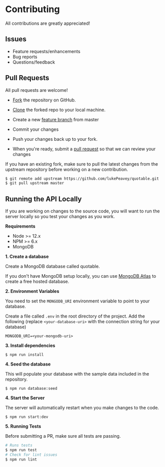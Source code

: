 # Contributing

All contributions are greatly appreciated!


## Issues

- Feature requests/enhancements
- Bug reports
- Questions/feedback

## Pull Requests

All pull requests are welcome! 

- [Fork][fork-a-repo] the repository on GitHub.

- [Clone][cloning-a-repo] the forked repo to your local machine.

- Create a new [feature branch][feature-branch] from master

- Commit your changes

- Push your changes back up to your fork.

- When you're ready, submit a [pull request][pull-requests] so that we can review your changes

If you have an existing fork, make sure to pull the latest changes from the upstream repository before working on a new contribution.

```sh
$ git remote add upstream https://github.com/lukePeavey/quotable.git
$ git pull upstream master
```

## Running the API Locally

If you are working on changes to the source code, you will want to run the server locally so you test your changes as you work. 

**Requirements**

- Node >= 12.x
- NPM >= 6.x
- MongoDB


**1. Create a database**

Create a MongoDB database called quotable. 

If you don't have MongoDB setup locally, you can use [MongoDB Atlas][mongodb/atlas] to create a free hosted database. 

**2. Environment Variables**

You need to set the `MONGODB_URI` environment variable to point to your database. 

Create a file called `.env` in the root directory of the project. Add the following (replace `<your-database-uri>` with the connection string for your database)

```shell 
MONGODB_URI=<your-mongodb-uri>
```

**3. Install dependencies**

```shell
$ npm run install
```

**4. Seed the database**

This will populate your database with the sample data included in the repository. 

```shell
$ npm run database:seed
```

**4. Start the Server**

The server will automatically restart when you make changes to the code.

```shell
$ npm run start:dev
```

**5. Running Tests**

Before submitting a PR, make sure all tests are passing. 

```sh
# Runs tests
$ npm run test
# Check for lint issues
$ npm run lint
```



[mongodb/atlas]: https://www.mongodb.com/cloud/atlas
[mongodb/atlas/docs]: https://www.mongodb.com/cloud/atlas
[fork-a-repo]: https://help.github.com/en/articles/fork-a-repo
[cloning-a-repo]: https://help.github.com/en/articles/cloning-a-repository
[feature-branch]: https://www.atlassian.com/git/tutorials/comparing-workflows/feature-branch-workflow
[pull-requests]: https://help.github.com/en/articles/about-pull-requests

